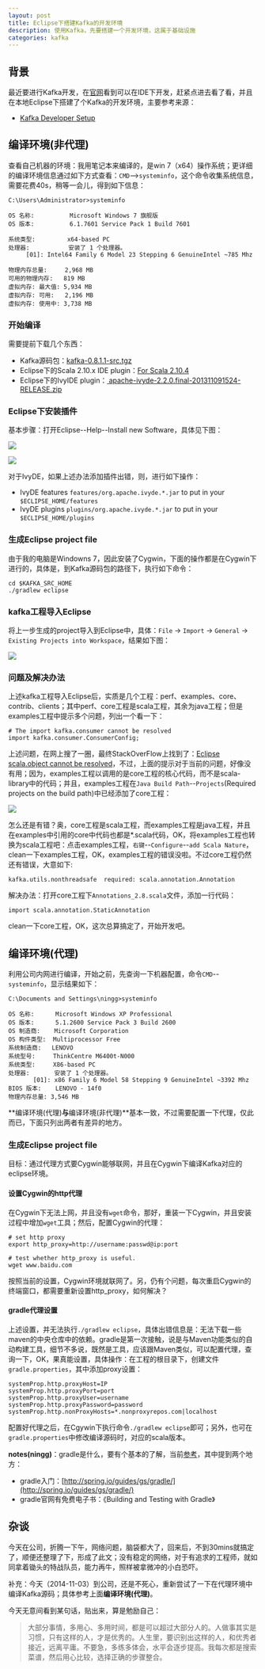 ```yaml
---
layout: post
title: Eclipse下搭建Kafka的开发环境
description: 使用Kafka，先要搭建一个开发环境，这属于基础设施
categories: kafka
---
```


## 背景

最近要进行Kafka开发，在[官网](http://kafka.apache.org/code.html)看到可以在IDE下开发，赶紧点进去看了看，并且在本地Eclipse下搭建了个Kafka的开发环境，主要参考来源：

* [Kafka Developer Setup][Kafka Developer Setup]


## 编译环境(非代理)

查看自己机器的环境：我用笔记本来编译的，是win 7（x64）操作系统；更详细的编译环境信息通过如下方式查看：`CMD`-->`systeminfo`，这个命令收集系统信息，需要花费40s，稍等一会儿，得到如下信息：

	C:\Users\Administrator>systeminfo

	OS 名称:          Microsoft Windows 7 旗舰版
	OS 版本:          6.1.7601 Service Pack 1 Build 7601

	系统类型:         x64-based PC
	处理器:           安装了 1 个处理器。
		 [01]: Intel64 Family 6 Model 23 Stepping 6 GenuineIntel ~785 Mhz

	物理内存总量:     2,968 MB
	可用的物理内存:   819 MB
	虚拟内存: 最大值: 5,934 MB
	虚拟内存: 可用:   2,196 MB
	虚拟内存: 使用中: 3,738 MB


### 开始编译

需要提前下载几个东西：

* Kafka源码包：[kafka-0.8.1.1-src.tgz](http://kafka.apache.org/downloads.html)
* Eclipse下的Scala 2.10.x IDE plugin：[For Scala 2.10.4](http://scala-ide.org/download/current.html)
* Eclipse下的IvyIDE plugin：[ apache-ivyde-2.2.0.final-201311091524-RELEASE.zip](http://ant.apache.org/ivy/ivyde/download.cgi)

### Eclipse下安装插件

基本步骤：打开Eclipse--Help--Install new Software，具体见下图：

![](/images/kafka-dev-env-with-eclipse/install-new-software.png)

![](/images/kafka-dev-env-with-eclipse/install-plugins.jpg)


对于IvyDE，如果上述办法添加插件出错，则，进行如下操作：

* IvyDE features `features/org.apache.ivyde.*.jar` to put in your `$ECLIPSE_HOME/features`
* IvyDE plugins `plugins/org.apache.ivyde.*.jar` to put in your `$ECLIPSE_HOME/plugins`


### 生成Eclipse project file

由于我的电脑是Windowns 7，因此安装了Cygwin，下面的操作都是在Cygwin下进行的，具体是，到Kafka源码包的路径下，执行如下命令：

	cd $KAFKA_SRC_HOME
	./gradlew eclipse


### kafka工程导入Eclipse

将上一步生成的project导入到Eclipse中，具体：`File` -> `Import` -> `General` -> `Existing Projects into Workspace`，结果如下图：

![](/images/kafka-dev-env-with-eclipse/kafka-src.jpg)



### 问题及解决办法

上述kafka工程导入Eclipse后，实质是几个工程：perf、examples、core、contrib、clients；其中perf、core工程是scala工程，其余为java工程；但是examples工程中提示多个问题，列出一个看一下：

	# The import kafka.consumer cannot be resolved
	import kafka.consumer.ConsumerConfig;

上述问题，在网上搜了一圈，最终StackOverFlow上找到了：[Eclipse scala.object cannot be resolved](http://stackoverflow.com/questions/22102257/eclipse-scala-object-cannot-be-resolved)，不过，上面的提示对于当前的问题，好像没有用；因为，examples工程以调用的是core工程的核心代码，而不是scala-library中的代码；并且，examples工程在`Java Build Path`--`Projects`(Required projects on the build path)中已经添加了core工程：

![](/images/kafka-dev-env-with-eclipse/examples-core-build-path.jpg)

怎么还是有错？奥，core工程是scala工程，而examples工程是java工程，并且在examples中引用的core中代码也都是*.scala代码，OK，将examples工程也转换为scala工程吧：点击examples工程，`右键`--`Configure`--`add Scala Nature`，clean一下examples工程，OK，examples工程的错误没啦。不过core工程仍然还有错误，大意如下:

	kafka.utils.nonthreadsafe  required: scala.annotation.Annotation

解决办法：打开core工程下`Annotations_2.8.scala`文件，添加一行代码：

	import scala.annotation.StaticAnnotation

clean一下core工程，OK，这次总算搞定了，开始开发吧。


## 编译环境(代理)

利用公司内网进行编译，开始之前，先查询一下机器配置，命令`CMD`--`systeminfo`，显示结果如下：

	C:\Documents and Settings\ningg>systeminfo

	OS 名称:      Microsoft Windows XP Professional
	OS 版本:      5.1.2600 Service Pack 3 Build 2600
	OS 制造商:    Microsoft Corporation
	OS 构件类型:  Multiprocessor Free
	系统制造商:   LENOVO
	系统型号:     ThinkCentre M6400t-N000
	系统类型:     X86-based PC
	处理器:       安装了 1 个处理器。
	       [01]: x86 Family 6 Model 58 Stepping 9 GenuineIntel ~3392 Mhz
	BIOS 版本:    LENOVO - 14f0
	物理内存总量: 3,546 MB

**编译环境(代理)**与**编译环境(非代理)**基本一致，不过需要配置一下代理，仅此而已，下面只列出两者有差异的地方。
	
### 生成Eclipse project file

目标：通过代理方式要Cygwin能够联网，并且在Cygwin下编译Kafka对应的eclipse环境。

#### 设置Cygwin的http代理

在Cygwin下无法上网，并且没有`wget`命令，那好，重装一下Cygwin，并且安装过程中增加`wget`工具；然后，配置Cygwin的代理：

	# set http proxy
	export http_proxy=http://username:passwd@ip:port
	
	# test whether http_proxy is useful.
	wget www.baidu.com
	
按照当前的设置，Cygwin环境就联网了。另，仍有个问题，每次重启Cygwin的终端窗口，都需要重新设置http_proxy，如何解决？

#### gradle代理设置

上述设置，并无法执行`./gradlew eclipse`，具体出错信息是：无法下载一些maven的中央仓库中的依赖。gradle是第一次接触，说是与Maven功能类似的自动构建工具，细节不多说，既然是工具，应该跟Maven类似，可以配置代理，查询一下，OK，果真能设置，具体操作：在工程的根目录下，创建文件`gradle.properties`，其中添加proxy设置：

	systemProp.http.proxyHost=IP
	systemProp.http.proxyPort=port
	systemProp.http.proxyUser=username
	systemProp.http.proxyPassword=password
	systemProp.http.nonProxyHosts=*.nonproxyrepos.com|localhost

配置好代理之后，在Cgywin下执行命令`./gradlew eclipse`即可；另外，也可在`gradle.properties`中修改编译源码时，对应的scala版本。

**notes(ningg)**：gradle是什么，要有个基本的了解，当前[参考](http://stevex.blog.51cto.com/4300375/1339735)，其中提到两个地方：

* gradle入门：[http://spring.io/guides/gs/gradle/](http://spring.io/guides/gs/gradle/)
* gradle官网有免费电子书：《Building and Testing with Gradle》

## 杂谈

今天在公司，折腾一下午，网络问题，脑袋都大了，回来后，不到30mins就搞定了，顺便还整理了下，形成了此文；没有稳定的网络，对于有追求的工程师，就如同拿着锄头的特战队员，能力再牛，照样被拿微冲的小白恐吓。

补充：今天（2014-11-03）到公司，还是不死心，重新尝试了一下在代理环境中编译Kafka源码；具体参考上面**编译环境(代理)**。

今天无意间看到某句话，贴出来，算是勉励自己：

> 大部分事情，多用心、多用时间，都是可以超过大部分人的。人做事其实是习惯，只有这样的人，才是优秀的。人生里，要识别出这样的人，和优秀者接近，远离平庸。不要急，多练多体会，水平会逐步提高。我每次都是搜索菜谱，然后用心比较，选择正确的步骤整合。

[Kafka Developer Setup]:		https://cwiki.apache.org/confluence/display/KAFKA/Developer+Setup

